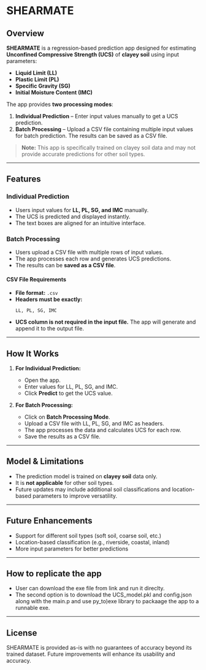 # SHEARMATE

## Overview
**SHEARMATE** is a regression-based prediction app designed for estimating **Unconfined Compressive Strength (UCS)** of **clayey soil** using input parameters:

- **Liquid Limit (LL)**
- **Plastic Limit (PL)**
- **Specific Gravity (SG)**
- **Initial Moisture Content (IMC)**

The app provides **two processing modes**:
1. **Individual Prediction** – Enter input values manually to get a UCS prediction.
2. **Batch Processing** – Upload a CSV file containing multiple input values for batch prediction. The results can be saved as a CSV file.

> **Note:** This app is specifically trained on clayey soil data and may not provide accurate predictions for other soil types.

---

## Features
### Individual Prediction
- Users input values for **LL, PL, SG, and IMC** manually.
- The UCS is predicted and displayed instantly.
- The text boxes are aligned for an intuitive interface.

### Batch Processing
- Users upload a CSV file with multiple rows of input values.
- The app processes each row and generates UCS predictions.
- The results can be **saved as a CSV file**.

#### CSV File Requirements
- **File format:** `.csv`
- **Headers must be exactly:**  
  ```
  LL, PL, SG, IMC
  ```  
- **UCS column is not required in the input file.** The app will generate and append it to the output file.

---

## How It Works
1. **For Individual Prediction:**
   - Open the app.
   - Enter values for LL, PL, SG, and IMC.
   - Click **Predict** to get the UCS value.

2. **For Batch Processing:**
   - Click on **Batch Processing Mode**.
   - Upload a CSV file with LL, PL, SG, and IMC as headers.
   - The app processes the data and calculates UCS for each row.
   - Save the results as a CSV file.

---

## Model & Limitations
- The prediction model is trained on **clayey soil** data only.
- It is **not applicable** for other soil types.
- Future updates may include additional soil classifications and location-based parameters to improve versatility.

---

## Future Enhancements
* Support for different soil types (soft soil, coarse soil, etc.)  
* Location-based classification (e.g., riverside, coastal, inland)  
* More input parameters for better predictions  

---

## How to replicate the app
* User can download the exe file from link and run it direclty.  
* The second option is to download the UCS_model.pkl and config.json along with the main.p and use py_to)exe library to packaage the app to a runnable exe.

---

## License
SHEARMATE is provided as-is with no guarantees of accuracy beyond its trained dataset. Future improvements will enhance its usability and accuracy.
